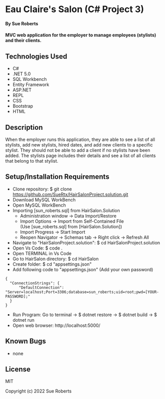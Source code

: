 # Eau Claire's Salon (C# Project 3)

#### By Sue Roberts

####  MVC web application for the employer to manage employees (stylists) and their clients.

## Technologies Used

* C#
* .NET 5.0
* SQL Workbench
* Entity Framework
* ASP.NET
* REPL
* CSS
* Bootstrap
* HTML

## Description

When the employer runs this application, they are able to see a list of all stylists, add new stylists, hired dates, and add new clients to a specific stylist. They should not be able to add a client if no stylists have been added. The stylists page  includes their details and see a list of all clients that belong to that stylist. 

## Setup/Installation Requirements

* Clone repository: $ git clone https://github.com/SueRtx/HairSalonProject.solution.git  
* Download MySQL WorkBench  
* Open MySQL WorkBench  
* Importing [sun_roberts.sql] from HairSalon.Solution     
  - Administration window → Data Import/Restore     
  - Import Options → Import from Self-Contained File    
    (Use [sue_roberts.sql] from [HairSalon.Solution])  
  - Import Progress → Start Import    
  - Reopen Navigator → Schemas tab → Right click → Refresh All   
* Navigate to "HairSalonProject.solution": $ cd HairSalonProject.solution   
* Open Vs Code: $ code .   
* Open TERMINAL in Vs Code
* Go to HairSalon directory: $ cd HairSalon
* Create folder: $ cd "appsettings.json"
* Add following code to "appsettings.json" (Add your own password)
```
{
  "ConnectionStrings": {
      "DefaultConnection": "Server=localhost;Port=3306;database=sun_roberts;uid=root;pwd=[YOUR-PASSWORD];"
  }
}

```  
* Run Program: Go to terminal  → $ dotnet restore → $ dotnet build → $ dotnet run  
* Open web browser: http://localhost:5000/  

## Known Bugs

* none

## License

MIT

Copyright (c) 2022 Sue Roberts
